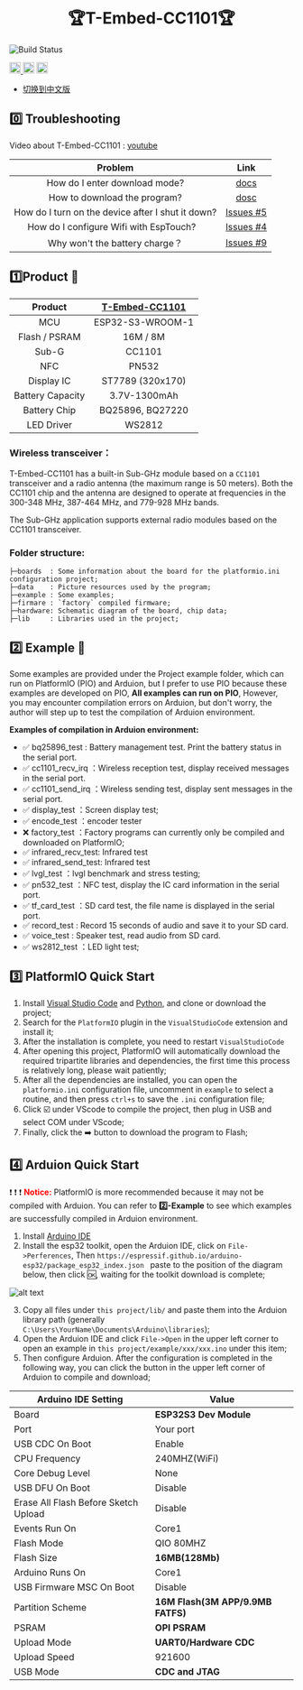 <h1 align = "center">🏆T-Embed-CC1101🏆</h1>

![Build Status](https://github.com/Xinyuan-LilyGO/T-Embed-CC1101/actions/workflows/platformio.yml/badge.svg?event=push)

<p> 
  <a href="https://platformio.org/"> <img src="./hardware/image/PlatformIO_badge.png" height="20px"> </a>
  <a href="https://www.arduino.cc/en/software"> <img src="./hardware/image/Arduino_badge.png" height="20px"></a>
  <a href="https://www.lilygo.cc/products/t-embed-cc1101"> <img src="https://img.shields.io/badge/Liiygo-T_Embed_CC1101-blue" height="20px"></a>
</p>

* [切换到中文版](./README_CN.md)

## :zero: Troubleshooting

Video about T-Embed-CC1101 :  [youtube](https://www.youtube.com/watch?v=U06XI1wtp4U) 

|                       Problem                       |                                  Link                                  |
| :-------------------------------------------------: | :--------------------------------------------------------------------: |
|            How do I enter download mode?            |                    [docs](./docs/download_mode.md)                     |
|            How to download the program?             |                 [dosc](./docs/flash_download_tool.md)                  |
|  How do I turn on the device after I shut it down?  | [Issues #5](https://github.com/Xinyuan-LilyGO/T-Embed-CC1101/issues/5) |
|      How do I configure Wifi with EspTouch?         | [Issues #4](https://github.com/Xinyuan-LilyGO/T-Embed-CC1101/issues/4) |
|            Why won't the battery charge？            | [Issues #9](https://github.com/Xinyuan-LilyGO/T-Embed-CC1101/issues/9) |

## :one:Product 🎁

|     Product      | [T-Embed-CC1101 ](https://www.lilygo.cc/products/t-embed-cc1101) |
| :--------------: | :--------------------------------------------------------------: |
|       MCU        |                         ESP32-S3-WROOM-1                         |
|  Flash / PSRAM   |                             16M / 8M                             |
|      Sub-G       |                              CC1101                              |
|       NFC        |                              PN532                               |
|    Display IC    |                         ST7789 (320x170)                         |
| Battery Capacity |                           3.7V-1300mAh                           |
|   Battery Chip   |                         BQ25896, BQ27220                         |
|    LED Driver    |                              WS2812                              |

### Wireless transceiver：

T-Embed-CC1101 has a built-in Sub-GHz module based on a `CC1101` transceiver and a radio antenna (the maximum range is 50 meters). Both the CC1101 chip and the antenna are designed to operate at frequencies in the 300-348 MHz, 387-464 MHz, and 779-928 MHz bands.

The Sub-GHz application supports external radio modules based on the CC1101 transceiver.

### Folder structure:
~~~
├─boards  : Some information about the board for the platformio.ini configuration project;
├─data    : Picture resources used by the program;
├─example : Some examples;
├─firmare : `factory` compiled firmware;
├─hardware: Schematic diagram of the board, chip data;
├─lib     : Libraries used in the project;
~~~

## :two: Example 🎯

Some examples are provided under the Project example folder, which can run on PlatformIO (PIO) and Arduion, but I prefer to use PIO because these examples are developed on PIO, **All examples can run on PIO**, However, you may encounter compilation errors on Arduion, but don't worry, the author will step up to test the compilation of Arduion environment.

**Examples of compilation in Arduion environment:**


- ✅ bq25896_test : Battery management test. Print the battery status in the serial port.
- ✅ cc1101_recv_irq ：Wireless reception test, display received messages in the serial port.
- ✅ cc1101_send_irq ：Wireless sending test, display sent messages in the serial port.
- ✅ display_test ：Screen display test;
- ✅ encode_test ：encoder tester
- ❌ factory_test ：Factory programs can currently only be compiled and downloaded on PlatformIO;
- ✅ infrared_recv_test: Infrared test
- ✅ infrared_send_test: Infrared test
- ✅ lvgl_test ：lvgl benchmark and stress testing;
- ✅ pn532_test ：NFC test, display the IC card information in the serial port.
- ✅ tf_card_test ：SD card test, the file name is displayed in the serial port.
- ✅ record_test : Record 15 seconds of audio and save it to your SD card.
- ✅ voice_test : Speaker test, read audio from SD card.
- ✅ ws2812_test ：LED light test;


## :three: PlatformIO Quick Start

1. Install [Visual Studio Code](https://code.visualstudio.com/) and [Python](https://www.python.org/), and clone or download the project;
2. Search for the `PlatformIO` plugin in the `VisualStudioCode` extension and install it;
3. After the installation is complete, you need to restart `VisualStudioCode`
4. After opening this project, PlatformIO will automatically download the required tripartite libraries and dependencies, the first time this process is relatively long, please wait patiently;
5. After all the dependencies are installed, you can open the `platformio.ini` configuration file, uncomment in `example` to select a routine, and then press `ctrl+s` to save the `.ini` configuration file;
6. Click :ballot_box_with_check: under VScode to compile the project, then plug in USB and select COM under VScode;
7. Finally, click the :arrow_right:  button to download the program to Flash;

## :four: Arduion Quick Start

:exclamation: :exclamation: :exclamation: <font color="red"> **Notice:**</font>
PlatformIO is more recommended because it may not be compiled with Arduion. You can refer to **2️⃣-Example** to see which examples are successfully compiled in Arduion environment.

1. Install [Arduino IDE](https://www.arduino.cc/en/software)
2. Install the esp32 toolkit, open the Arduion IDE, click on `File->Perferences`, Then `https://espressif.github.io/arduino-esp32/package_esp32_index.json ` paste to the position of the diagram below, then click :ok:, waiting for the toolkit download is complete;

![alt text](./hardware/image/image.png)

3. Copy all files under `this project/lib/` and paste them into the Arduion library path (generally `C:\Users\YourName\Documents\Arduino\libraries`);
4. Open the Arduion IDE and click `File->Open` in the upper left corner to open an example in `this project/example/xxx/xxx.ino` under this item;
5. Then configure Arduion. After the configuration is completed in the following way, you can click the button in the upper left corner of Arduion to compile and download;

| Arduino IDE Setting                  | Value                             |
| ------------------------------------ | --------------------------------- |
| Board                                | **ESP32S3 Dev Module**            |
| Port                                 | Your port                         |
| USB CDC On Boot                      | Enable                            |
| CPU Frequency                        | 240MHZ(WiFi)                      |
| Core Debug Level                     | None                              |
| USB DFU On Boot                      | Disable                           |
| Erase All Flash Before Sketch Upload | Disable                           |
| Events Run On                        | Core1                             |
| Flash Mode                           | QIO 80MHZ                         |
| Flash Size                           | **16MB(128Mb)**                   |
| Arduino Runs On                      | Core1                             |
| USB Firmware MSC On Boot             | Disable                           |
| Partition Scheme                     | **16M Flash(3M APP/9.9MB FATFS)** |
| PSRAM                                | **OPI PSRAM**                     |
| Upload Mode                          | **UART0/Hardware CDC**            |
| Upload Speed                         | 921600                            |
| USB Mode                             | **CDC and JTAG**                  |
